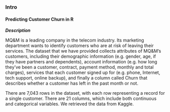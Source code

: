 ### Intro
#### Predicting Customer Churn in R

***Description***  

MQ&M is a leading company in the telecom industry. Its marketing department wants to identify customers who are at risk of leaving their services. The dataset that we have provided collects attributes of MQ&M’s
customers, including their demographic information (e.g. gender, age, if they have partners and dependents), account information (e.g. how long they’ve been a customer, contract, payment method,
monthly and total charges), services that each customer signed up for (e.g. phone, Internet, tech support, online backup), and finally a column called Churn that describes whether a customer has left in the past
month or not.   

There are 7,043 rows in the dataset, with each row representing a record for a single customer. There are 21 columns, which include both continuous and categorical variables. We retrieved the data from
Kaggle.
